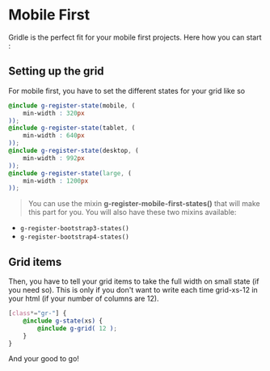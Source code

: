 # Mobile First

Gridle is the perfect fit for your mobile first projects. Here how you can start :


## Setting up the grid

For mobile first, you have to set the different states for your grid like so

```scss
@include g-register-state(mobile, (
	min-width : 320px
));
@include g-register-state(tablet, (
	min-width : 640px
));
@include g-register-state(desktop, (
	min-width : 992px
));
@include g-register-state(large, (
	min-width : 1200px
));
```

> You can use the mixin **g-register-mobile-first-states()** that will make this part for you.
> You will also have these two mixins available:
- ```g-register-bootstrap3-states()```
- ```g-register-bootstrap4-states()```


## Grid items

Then, you have to tell your grid items to take the full width on small state (if you need so).
This is only if you don't want to write each time grid-xs-12 in your html (if your number of columns are 12).

```scss
[class*="gr-"] {
	@include g-state(xs) {
		@include g-grid( 12 );
	}
}
```

And your good to go!
